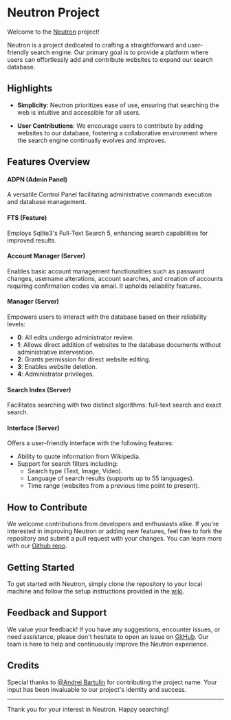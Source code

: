 # Neutron Project

Welcome to the [Neutron](https://lithicsoft.github.io/neutron) project!

Neutron is a project dedicated to crafting a straightforward and user-friendly search engine. Our primary goal is to provide a platform where users can effortlessly add and contribute websites to expand our search database.

## Highlights

- **Simplicity**: Neutron prioritizes ease of use, ensuring that searching the web is intuitive and accessible for all users.
  
- **User Contributions**: We encourage users to contribute by adding websites to our database, fostering a collaborative environment where the search engine continually evolves and improves.

## Features Overview

#### ADPN (Admin Panel)
A versatile Control Panel facilitating administrative commands execution and database management.

#### FTS (Feature)
Employs Sqlite3's Full-Text Search 5, enhancing search capabilities for improved results.

#### Account Manager (Server)
Enables basic account management functionalities such as password changes, username alterations, account searches, and creation of accounts requiring confirmation codes via email. It upholds reliability features.

#### Manager (Server)
Empowers users to interact with the database based on their reliability levels:
- **0**: All edits undergo administrator review.
- **1**: Allows direct addition of websites to the database documents without administrative intervention.
- **2**: Grants permission for direct website editing.
- **3**: Enables website deletion.
- **4**: Administrator privileges.

#### Search Index (Server)
Facilitates searching with two distinct algorithms: full-text search and exact search.

#### Interface (Server)
Offers a user-friendly interface with the following features:
- Ability to quote information from Wikipedia.
- Support for search filters including:
  - Search type (Text, Image, Video).
  - Language of search results (supports up to 55 languages).
  - Time range (websites from a previous time point to present).

## How to Contribute

We welcome contributions from developers and enthusiasts alike. If you're interested in improving Neutron or adding new features, feel free to fork the repository and submit a pull request with your changes. You can learn more with our [Github repo](https://github.com/Lithicsoft/Neutron).

## Getting Started

To get started with Neutron, simply clone the repository to your local machine and follow the setup instructions provided in the [wiki](https://github.com/Lithicsoft/Neutron/wiki).

## Feedback and Support

We value your feedback! If you have any suggestions, encounter issues, or need assistance, please don't hesitate to open an issue on [GitHub](https://github.com/Lithicsoft/Neutron/issues). Our team is here to help and continuously improve the Neutron experience.

## Credits

Special thanks to [@Andrej Bartulin](https://github.com/Andrej123456789/) for contributing the project name. Your input has been invaluable to our project's identity and success.

---
Thank you for your interest in Neutron. Happy searching!
